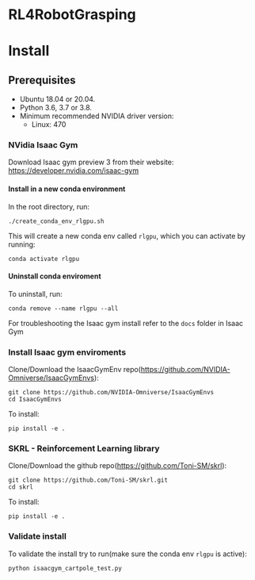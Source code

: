 # RL4RobotGrasping

# Install

## Prerequisites 
- Ubuntu 18.04 or 20.04.
- Python 3.6, 3.7 or 3.8.
- Minimum recommended NVIDIA driver version:
  + Linux: 470

### NVidia Isaac Gym
Download Isaac gym preview 3 from their website:
https://developer.nvidia.com/isaac-gym

#### Install in a new conda environment

In the root directory, run:

    ./create_conda_env_rlgpu.sh

This will create a new conda env called ``rlgpu``, which you can activate by running:

    conda activate rlgpu

#### Uninstall conda enviroment

To uninstall, run:

    conda remove --name rlgpu --all

For troubleshooting the Isaac gym install refer to the ``docs`` folder in Isaac Gym

### Install Isaac gym enviroments
Clone/Download the IsaacGymEnv repo(https://github.com/NVIDIA-Omniverse/IsaacGymEnvs):

    git clone https://github.com/NVIDIA-Omniverse/IsaacGymEnvs
    cd IsaacGymEnvs

To install:

    pip install -e .

### SKRL - Reinforcement Learning library
Clone/Download the github repo(https://github.com/Toni-SM/skrl):

    git clone https://github.com/Toni-SM/skrl.git
    cd skrl

To install:

    pip install -e .

### Validate install
To validate the install try to run(make sure the conda env `rlgpu` is active):

    python isaacgym_cartpole_test.py
